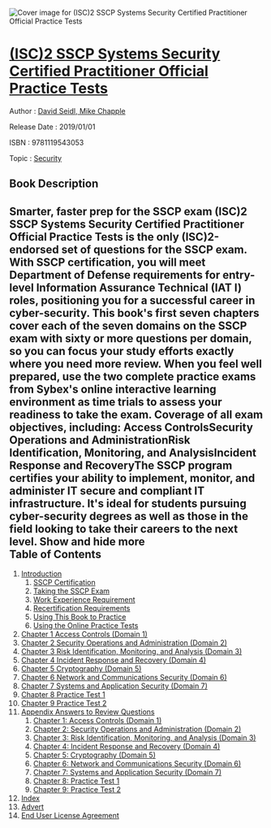 ![Cover image for (ISC)2 SSCP Systems Security Certified Practitioner Official Practice Tests](https://imgdetail.ebookreading.net/cover/cover/20200215/EB9781119543053.jpg)

[(ISC)2 SSCP Systems Security Certified Practitioner Official Practice Tests](https://ebookreading.net/view/book/%28ISC%292+SSCP+Systems+Security+Certified+Practitioner+Official+Practice+Tests-EB9781119543053_1.html "(ISC)2 SSCP Systems Security Certified Practitioner Official Practice Tests")
====================================================================================================================

Author : [David Seidl](https://ebookreading.net/search/author/David+Seidl),[ Mike Chapple](https://ebookreading.net/search/author/+Mike+Chapple)

Release Date : 2019/01/01

ISBN : 9781119543053

Topic : [Security](https://ebookreading.net/search/category/security)

Book Description
-----------------

 Smarter, faster prep for the SSCP exam
(ISC)2 SSCP Systems Security Certified Practitioner Official Practice Tests is the only (ISC)2-endorsed set of questions for the SSCP exam. With SSCP certification, you will meet Department of Defense requirements for entry-level Information Assurance Technical (IAT I) roles, positioning you for a successful career in cyber-security. This book's first seven chapters cover each of the seven domains on the SSCP exam with sixty or more questions per domain, so you can focus your study efforts exactly where you need more review. When you feel well prepared, use the two complete practice exams from Sybex's online interactive learning environment as time trials to assess your readiness to take the exam.
Coverage of all exam objectives, including:
Access ControlsSecurity Operations and AdministrationRisk Identification, Monitoring, and AnalysisIncident Response and RecoveryThe SSCP program certifies your ability to implement, monitor, and administer IT secure and compliant IT infrastructure. It's ideal for students pursuing cyber-security degrees as well as those in the field looking to take their careers to the next level.
        Show and hide more                
Table of Contents
-----------------

1. [Introduction](https://ebookreading.net/view/book/%28ISC%292+SSCP+Systems+Security+Certified+Practitioner+Official+Practice+Tests-EB9781119543053_7.html)
    1. [SSCP Certification](https://ebookreading.net/view/book/%28ISC%292+SSCP+Systems+Security+Certified+Practitioner+Official+Practice+Tests-EB9781119543053_7.html#usec0002)
    1. [Taking the SSCP Exam](https://ebookreading.net/view/book/%28ISC%292+SSCP+Systems+Security+Certified+Practitioner+Official+Practice+Tests-EB9781119543053_7.html#usec0003)
    1. [Work Experience Requirement](https://ebookreading.net/view/book/%28ISC%292+SSCP+Systems+Security+Certified+Practitioner+Official+Practice+Tests-EB9781119543053_7.html#usec0006)
    1. [Recertification Requirements](https://ebookreading.net/view/book/%28ISC%292+SSCP+Systems+Security+Certified+Practitioner+Official+Practice+Tests-EB9781119543053_7.html#usec0007)
    1. [Using This Book to Practice](https://ebookreading.net/view/book/%28ISC%292+SSCP+Systems+Security+Certified+Practitioner+Official+Practice+Tests-EB9781119543053_7.html#usec0008)
    1. [Using the Online Practice Tests](https://ebookreading.net/view/book/%28ISC%292+SSCP+Systems+Security+Certified+Practitioner+Official+Practice+Tests-EB9781119543053_7.html#usec0009)
1. [Chapter 1 Access Controls (Domain 1)](https://ebookreading.net/view/book/%28ISC%292+SSCP+Systems+Security+Certified+Practitioner+Official+Practice+Tests-EB9781119543053_8.html)
1. [Chapter 2 Security Operations and Administration (Domain 2)](https://ebookreading.net/view/book/%28ISC%292+SSCP+Systems+Security+Certified+Practitioner+Official+Practice+Tests-EB9781119543053_9.html)
1. [Chapter 3 Risk Identification, Monitoring, and Analysis (Domain 3)](https://ebookreading.net/view/book/%28ISC%292+SSCP+Systems+Security+Certified+Practitioner+Official+Practice+Tests-EB9781119543053_10.html)
1. [Chapter 4 Incident Response and Recovery (Domain 4)](https://ebookreading.net/view/book/%28ISC%292+SSCP+Systems+Security+Certified+Practitioner+Official+Practice+Tests-EB9781119543053_11.html)
1. [Chapter 5 Cryptography (Domain 5)](https://ebookreading.net/view/book/%28ISC%292+SSCP+Systems+Security+Certified+Practitioner+Official+Practice+Tests-EB9781119543053_12.html)
1. [Chapter 6 Network and Communications Security (Domain 6)](https://ebookreading.net/view/book/%28ISC%292+SSCP+Systems+Security+Certified+Practitioner+Official+Practice+Tests-EB9781119543053_13.html)
1. [Chapter 7 Systems and Application Security (Domain 7)](https://ebookreading.net/view/book/%28ISC%292+SSCP+Systems+Security+Certified+Practitioner+Official+Practice+Tests-EB9781119543053_14.html)
1. [Chapter 8 Practice Test 1](https://ebookreading.net/view/book/%28ISC%292+SSCP+Systems+Security+Certified+Practitioner+Official+Practice+Tests-EB9781119543053_15.html)
1. [Chapter 9 Practice Test 2](https://ebookreading.net/view/book/%28ISC%292+SSCP+Systems+Security+Certified+Practitioner+Official+Practice+Tests-EB9781119543053_16.html)
1. [Appendix Answers to Review Questions](https://ebookreading.net/view/book/%28ISC%292+SSCP+Systems+Security+Certified+Practitioner+Official+Practice+Tests-EB9781119543053_17.html)
    1. [Chapter 1: Access Controls (Domain 1)](https://ebookreading.net/view/book/%28ISC%292+SSCP+Systems+Security+Certified+Practitioner+Official+Practice+Tests-EB9781119543053_17.html#usec0001)
    1. [Chapter 2: Security Operations and Administration (Domain 2)](https://ebookreading.net/view/book/%28ISC%292+SSCP+Systems+Security+Certified+Practitioner+Official+Practice+Tests-EB9781119543053_17.html#usec0003)
    1. [Chapter 3: Risk Identification, Monitoring, and Analysis (Domain 3)](https://ebookreading.net/view/book/%28ISC%292+SSCP+Systems+Security+Certified+Practitioner+Official+Practice+Tests-EB9781119543053_17.html#usec0005)
    1. [Chapter 4: Incident Response and Recovery (Domain 4)](https://ebookreading.net/view/book/%28ISC%292+SSCP+Systems+Security+Certified+Practitioner+Official+Practice+Tests-EB9781119543053_17.html#usec0007)
    1. [Chapter 5: Cryptography (Domain 5)](https://ebookreading.net/view/book/%28ISC%292+SSCP+Systems+Security+Certified+Practitioner+Official+Practice+Tests-EB9781119543053_17.html#usec0009)
    1. [Chapter 6: Network and Communications Security (Domain 6)](https://ebookreading.net/view/book/%28ISC%292+SSCP+Systems+Security+Certified+Practitioner+Official+Practice+Tests-EB9781119543053_17.html#usec0011)
    1. [Chapter 7: Systems and Application Security (Domain 7)](https://ebookreading.net/view/book/%28ISC%292+SSCP+Systems+Security+Certified+Practitioner+Official+Practice+Tests-EB9781119543053_17.html#usec0013)
    1. [Chapter 8: Practice Test 1](https://ebookreading.net/view/book/%28ISC%292+SSCP+Systems+Security+Certified+Practitioner+Official+Practice+Tests-EB9781119543053_17.html#usec0015)
    1. [Chapter 9: Practice Test 2](https://ebookreading.net/view/book/%28ISC%292+SSCP+Systems+Security+Certified+Practitioner+Official+Practice+Tests-EB9781119543053_17.html#usec0017)
1. [Index](https://ebookreading.net/view/book/%28ISC%292+SSCP+Systems+Security+Certified+Practitioner+Official+Practice+Tests-EB9781119543053_18.html)
1. [Advert](https://ebookreading.net/view/book/%28ISC%292+SSCP+Systems+Security+Certified+Practitioner+Official+Practice+Tests-EB9781119543053_20.html)
1. [End User License Agreement](https://ebookreading.net/view/book/%28ISC%292+SSCP+Systems+Security+Certified+Practitioner+Official+Practice+Tests-EB9781119543053_21.html)

